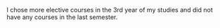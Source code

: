 I chose more elective courses in the 3rd year of my studies and did not have any courses in the last semester.
